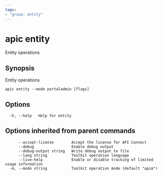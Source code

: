 ```yaml
---
tags:
- "group: entity"
---
```

# apic entity

Entity operations

## Synopsis

Entity operations

```
apic entity --mode portaladmin [flags]
```

## Options

```
  -h, --help   Help for entity
```

## Options inherited from parent commands

```
      --accept-license        Accept the license for API Connect
      --debug                 Enable debug output
      --debug-output string   Write debug output to file
      --lang string           Toolkit operation language
      --live-help             Enable or disable tracking of limited usage information
  -m, --mode string           Toolkit operation mode (default "apim")
```
